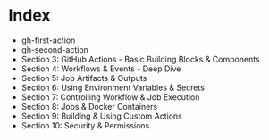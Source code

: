 # Index

- gh-first-action
- gh-second-action
- Section 3: GitHub Actions - Basic Building Blocks & Components
- Section 4: Workflows & Events - Deep Dive
- Section 5: Job Artifacts & Outputs
- Section 6: Using Environment Variables & Secrets
- Section 7: Controlling Workflow & Job Execution
- Section 8: Jobs & Docker Containers
- Section 9: Building & Using Custom Actions
- Section 10: Security & Permissions
